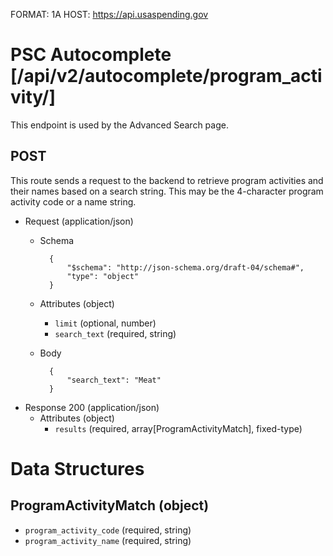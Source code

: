 FORMAT: 1A
HOST: https://api.usaspending.gov

# PSC Autocomplete [/api/v2/autocomplete/program_activity/]

This endpoint is used by the Advanced Search page.

## POST

This route sends a request to the backend to retrieve program activities and their names based on a search string.
This may be the 4-character program activity code or a name string.

+ Request (application/json)
    + Schema

            {
                "$schema": "http://json-schema.org/draft-04/schema#",
                "type": "object"
            }

    + Attributes (object)
        + `limit` (optional, number)
        + `search_text` (required, string)
    + Body

            {
                "search_text": "Meat"
            }

+ Response 200 (application/json)
    + Attributes (object)
        + `results` (required, array[ProgramActivityMatch], fixed-type)

# Data Structures

## ProgramActivityMatch (object)
+ `program_activity_code` (required, string)
+ `program_activity_name` (required, string)
